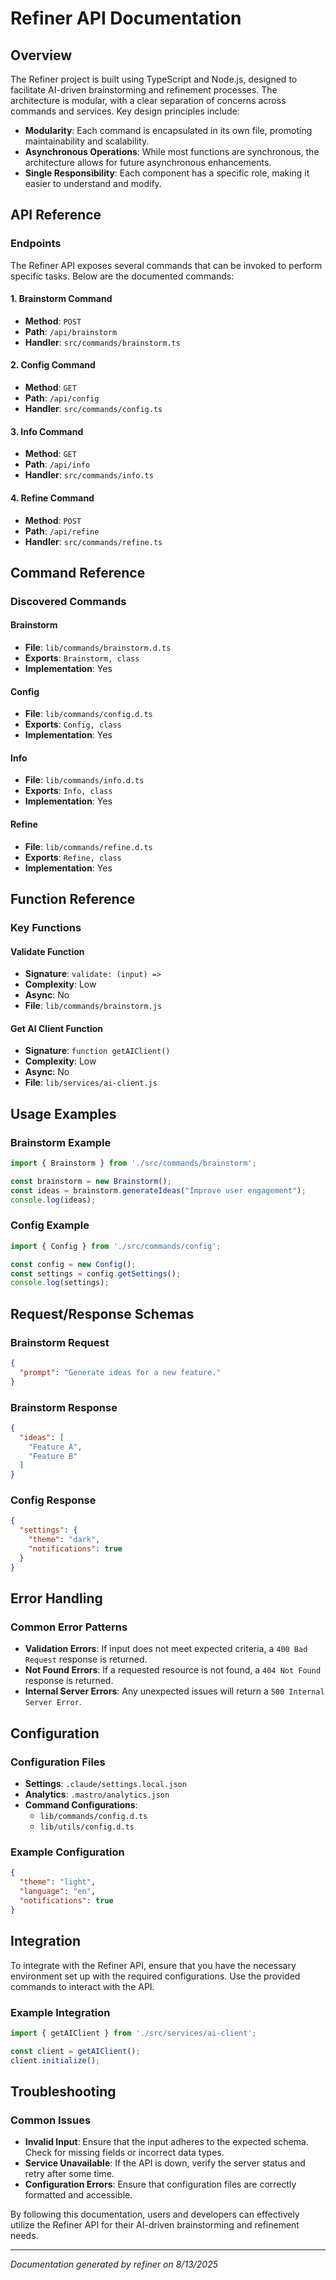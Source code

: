 <!---
This file was automatically generated by refiner
Generated on: 2025-08-13T04:49:44.975Z
Document type: api
Title: API Documentation

To prevent this file from being overwritten, add custom content
between the CUSTOM_START and CUSTOM_END markers below.
--->

# Refiner API Documentation

## Overview

The Refiner project is built using TypeScript and Node.js, designed to facilitate AI-driven brainstorming and refinement processes. The architecture is modular, with a clear separation of concerns across commands and services. Key design principles include:

- **Modularity**: Each command is encapsulated in its own file, promoting maintainability and scalability.
- **Asynchronous Operations**: While most functions are synchronous, the architecture allows for future asynchronous enhancements.
- **Single Responsibility**: Each component has a specific role, making it easier to understand and modify.

## API Reference

### Endpoints

The Refiner API exposes several commands that can be invoked to perform specific tasks. Below are the documented commands:

#### 1. Brainstorm Command

- **Method**: `POST`
- **Path**: `/api/brainstorm`
- **Handler**: `src/commands/brainstorm.ts`

#### 2. Config Command

- **Method**: `GET`
- **Path**: `/api/config`
- **Handler**: `src/commands/config.ts`

#### 3. Info Command

- **Method**: `GET`
- **Path**: `/api/info`
- **Handler**: `src/commands/info.ts`

#### 4. Refine Command

- **Method**: `POST`
- **Path**: `/api/refine`
- **Handler**: `src/commands/refine.ts`

## Command Reference

### Discovered Commands

#### Brainstorm

- **File**: `lib/commands/brainstorm.d.ts`
- **Exports**: `Brainstorm, class`
- **Implementation**: Yes

#### Config

- **File**: `lib/commands/config.d.ts`
- **Exports**: `Config, class`
- **Implementation**: Yes

#### Info

- **File**: `lib/commands/info.d.ts`
- **Exports**: `Info, class`
- **Implementation**: Yes

#### Refine

- **File**: `lib/commands/refine.d.ts`
- **Exports**: `Refine, class`
- **Implementation**: Yes

## Function Reference

### Key Functions

#### Validate Function

- **Signature**: `validate: (input) =>`
- **Complexity**: Low
- **Async**: No
- **File**: `lib/commands/brainstorm.js`

#### Get AI Client Function

- **Signature**: `function getAIClient()`
- **Complexity**: Low
- **Async**: No
- **File**: `lib/services/ai-client.js`

## Usage Examples

### Brainstorm Example

```typescript
import { Brainstorm } from './src/commands/brainstorm';

const brainstorm = new Brainstorm();
const ideas = brainstorm.generateIdeas("Improve user engagement");
console.log(ideas);
```

### Config Example

```typescript
import { Config } from './src/commands/config';

const config = new Config();
const settings = config.getSettings();
console.log(settings);
```

## Request/Response Schemas

### Brainstorm Request

```json
{
  "prompt": "Generate ideas for a new feature."
}
```

### Brainstorm Response

```json
{
  "ideas": [
    "Feature A",
    "Feature B"
  ]
}
```

### Config Response

```json
{
  "settings": {
    "theme": "dark",
    "notifications": true
  }
}
```

## Error Handling

### Common Error Patterns

- **Validation Errors**: If input does not meet expected criteria, a `400 Bad Request` response is returned.
- **Not Found Errors**: If a requested resource is not found, a `404 Not Found` response is returned.
- **Internal Server Errors**: Any unexpected issues will return a `500 Internal Server Error`.

## Configuration

### Configuration Files

- **Settings**: `.claude/settings.local.json`
- **Analytics**: `.mastro/analytics.json`
- **Command Configurations**: 
  - `lib/commands/config.d.ts`
  - `lib/utils/config.d.ts`

### Example Configuration

```json
{
  "theme": "light",
  "language": "en",
  "notifications": true
}
```

## Integration

To integrate with the Refiner API, ensure that you have the necessary environment set up with the required configurations. Use the provided commands to interact with the API.

### Example Integration

```typescript
import { getAIClient } from './src/services/ai-client';

const client = getAIClient();
client.initialize();
```

## Troubleshooting

### Common Issues

- **Invalid Input**: Ensure that the input adheres to the expected schema. Check for missing fields or incorrect data types.
- **Service Unavailable**: If the API is down, verify the server status and retry after some time.
- **Configuration Errors**: Ensure that configuration files are correctly formatted and accessible.

By following this documentation, users and developers can effectively utilize the Refiner API for their AI-driven brainstorming and refinement needs.

---

<!-- CUSTOM_START -->
<!-- Add your custom content here - it will be preserved during regeneration -->
<!-- CUSTOM_END -->

*Documentation generated by refiner on 8/13/2025*